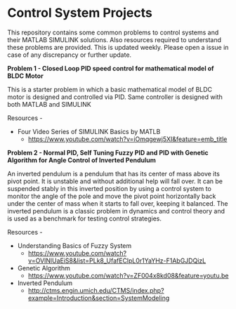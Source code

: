 # Control System Projects
This repository contains some common problems to control systems and their MATLAB SIMULINK solutions. Also resources required to understand these problems are provided. This is updated weekly. Please open a issue in case of any discrepancy or further update. 


**Problem 1 - Closed Loop PID speed control for mathematical model of BLDC Motor**

This is a starter problem in which a basic mathematical model of BLDC motor is designed and controlled via PID. Same controller is designed with both MATLAB and SIMULINK


Resources - 

* Four Video Series of SIMULINK Basics by MATLB
    * https://www.youtube.com/watch?v=iOmqgewj5XI&feature=emb_title

**Problem 2 - Normal PID, Self Tuning Fuzzy PID and PID with Genetic Algorithm for Angle Control of Inverted Pendulum**

An inverted pendulum is a pendulum that has its center of mass above its pivot point. It is unstable and without additional help will fall over. It can be suspended stably in this inverted position by using a control system to monitor the angle of the pole and move the pivot point horizontally back under the center of mass when it starts to fall over, keeping it balanced. The inverted pendulum is a classic problem in dynamics and control theory and is used as a benchmark for testing control strategies. 

Resources -

   * Understanding Basics of Fuzzy System
     *  https://www.youtube.com/watch?v=OVINlUaEiS8&list=PLk8_UfafEClpL0r1YaYHz-F1AbGJDQizL 
  * Genetic Algorithm
     *  https://www.youtube.com/watch?v=ZF004x8kd08&feature=youtu.be
  * Inverted Pendulum
     *  http://ctms.engin.umich.edu/CTMS/index.php?example=Introduction&section=SystemModeling


